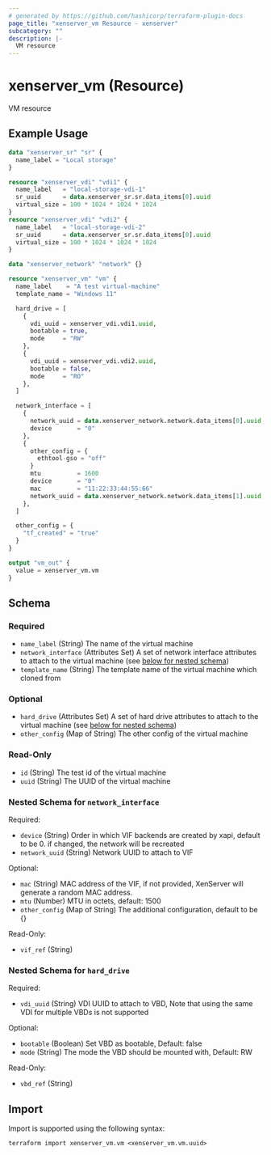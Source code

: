 ```yaml
---
# generated by https://github.com/hashicorp/terraform-plugin-docs
page_title: "xenserver_vm Resource - xenserver"
subcategory: ""
description: |-
  VM resource
---
```


# xenserver_vm (Resource)

VM resource

## Example Usage

```terraform
data "xenserver_sr" "sr" {
  name_label = "Local storage"
}

resource "xenserver_vdi" "vdi1" {
  name_label   = "local-storage-vdi-1"
  sr_uuid      = data.xenserver_sr.sr.data_items[0].uuid
  virtual_size = 100 * 1024 * 1024 * 1024
}
resource "xenserver_vdi" "vdi2" {
  name_label   = "local-storage-vdi-2"
  sr_uuid      = data.xenserver_sr.sr.data_items[0].uuid
  virtual_size = 100 * 1024 * 1024 * 1024
}

data "xenserver_network" "network" {}

resource "xenserver_vm" "vm" {
  name_label    = "A test virtual-machine"
  template_name = "Windows 11"

  hard_drive = [
    {
      vdi_uuid = xenserver_vdi.vdi1.uuid,
      bootable = true,
      mode     = "RW"
    },
    {
      vdi_uuid = xenserver_vdi.vdi2.uuid,
      bootable = false,
      mode     = "RO"
    },
  ]

  network_interface = [
    {
      network_uuid = data.xenserver_network.network.data_items[0].uuid,
      device       = "0"
    },
    {
      other_config = {
        ethtool-gso = "off"
      }
      mtu          = 1600
      device       = "0"
      mac          = "11:22:33:44:55:66"
      network_uuid = data.xenserver_network.network.data_items[1].uuid,
    },
  ]

  other_config = {
    "tf_created" = "true"
  }
}

output "vm_out" {
  value = xenserver_vm.vm
}
```

<!-- schema generated by tfplugindocs -->
## Schema

### Required

- `name_label` (String) The name of the virtual machine
- `network_interface` (Attributes Set) A set of network interface attributes to attach to the virtual machine (see [below for nested schema](#nestedatt--network_interface))
- `template_name` (String) The template name of the virtual machine which cloned from

### Optional

- `hard_drive` (Attributes Set) A set of hard drive attributes to attach to the virtual machine (see [below for nested schema](#nestedatt--hard_drive))
- `other_config` (Map of String) The other config of the virtual machine

### Read-Only

- `id` (String) The test id of the virtual machine
- `uuid` (String) The UUID of the virtual machine

<a id="nestedatt--network_interface"></a>
### Nested Schema for `network_interface`

Required:

- `device` (String) Order in which VIF backends are created by xapi, default to be 0. if changed, the network will be recreated
- `network_uuid` (String) Network UUID to attach to VIF

Optional:

- `mac` (String) MAC address of the VIF, if not provided, XenServer will generate a random MAC address.
- `mtu` (Number) MTU in octets, default: 1500
- `other_config` (Map of String) The additional configuration, default to be {}

Read-Only:

- `vif_ref` (String)


<a id="nestedatt--hard_drive"></a>
### Nested Schema for `hard_drive`

Required:

- `vdi_uuid` (String) VDI UUID to attach to VBD, Note that using the same VDI for multiple VBDs is not supported

Optional:

- `bootable` (Boolean) Set VBD as bootable, Default: false
- `mode` (String) The mode the VBD should be mounted with, Default: RW

Read-Only:

- `vbd_ref` (String)

## Import

Import is supported using the following syntax:

```shell
terraform import xenserver_vm.vm <xenserver_vm.vm.uuid>
```
